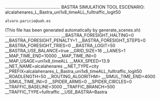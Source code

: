 .............................................
    BASTRA SIMULATION TOOL
    ESCENARIO: alcalahenares_L_Bastra_uni1x8_timeALL_fulltraffic_logit50

    alvaro.paricio@uah.es
(This file has been generated automatically by generate_scenes.sh)
.............................................
__BASTRA_FORESIGHT_HALTING=0
__BASTRA_FORESIGHT_PENALTY=1
__BASTRA_FORESIGHT_STEPS=0
__BASTRA_FORESIGHT_TRIES=0
__BASTRA_LOGIT=50
__BASTRA_USE_BALANCE=true
__GRID_SIZE=16
__LANES=1
__MAP_TIME_END=10000
__MAP_TIME_INI=0
__MAP_USAGE=uni1x8_timeALL
__MAX_SPEED=13.9
__NET_NAME=alcalahenares
__NET_TYPE=city
__PREFIX=alcalahenares_L_Bastra_uni1x8_timeALL_fulltraffic_logit50
__ROADLENGTH=50
__ROUTING_ALGORITHM=
__SIMUL_TIME_END=4000
__SIMUL_TIME_INI=0
__SPIDER_ARMS=0
__SPIDER_CIRCLES=0
__TRAFFIC_BASELINE=3000
__TRAFFIC_BRANCH=500
__TRAFFIC_TYPE=fulltraffic
__USE_BASTRA=Bastra
